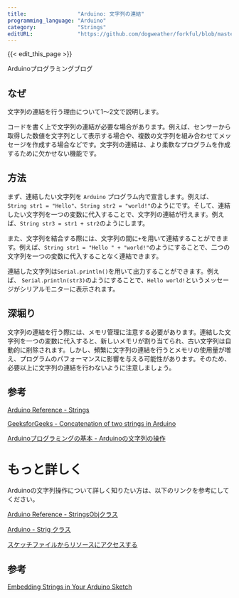 ```yaml
---
title:                "Arduino: 文字列の連結"
programming_language: "Arduino"
category:             "Strings"
editURL:              "https://github.com/dogweather/forkful/blob/master/content/ja/arduino/concatenating-strings.md"
---
```


{{< edit_this_page >}}

Arduinoプログラミングブログ

## なぜ

文字列の連結を行う理由について1〜2文で説明します。

コードを書く上で文字列の連結が必要な場合があります。例えば、センサーから取得した数値を文字列として表示する場合や、複数の文字列を組み合わせてメッセージを作成する場合などです。文字列の連結は、より柔軟なプログラムを作成するために欠かせない機能です。

## 方法

まず、連結したい文字列を ```Arduino``` プログラム内で宣言します。例えば、```String str1 = "Hello"```、```String str2 = "world!"```のようにです。そして、連結したい文字列を一つの変数に代入することで、文字列の連結が行えます。例えば、```String str3 = str1 + str2```のようにします。

また、文字列を結合する際には、文字列の間に```+```を用いて連結することができます。例えば、```String str1 = "Hello " + "world!"```のようにすることで、二つの文字列を一つの変数に代入することなく連結できます。

連結した文字列は```Serial.println()```を用いて出力することができます。例えば、 ```Serial.println(str3)```のようにすることで、```Hello world!```というメッセージがシリアルモニターに表示されます。

## 深堀り

文字列の連結を行う際には、メモリ管理に注意する必要があります。連結した文字列を一つの変数に代入すると、新しいメモリが割り当てられ、古い文字列は自動的に削除されます。しかし、頻繁に文字列の連結を行うとメモリの使用量が増え、プログラムのパフォーマンスに影響を与える可能性があります。そのため、必要以上に文字列の連結を行わないように注意しましょう。

## 参考

[Arduino Reference - Strings](https://www.arduino.cc/reference/en/language/variables/data-types/string/)

[GeeksforGeeks - Concatenation of two strings in Arduino](https://www.geeksforgeeks.org/concatenation-of-two-strings-in-arduino/)

[Arduinoプログラミングの基本 - Arduinoの文字列の操作](http://www.pangaea.co.jp/arduino/basic19.html)

# もっと詳しく

Arduinoの文字列操作について詳しく知りたい方は、以下のリンクを参考にしてください。

[Arduino Reference - StringsObjクラス](https://www.arduino.cc/reference/jp/language/variables/data-types/stringobject/)

[Arduino - Strig クラス](https://www.arduino.cc/en/Reference/String)

[スケッチファイルからリソースにアクセスする](http://www.pangaea.co.jp/arduino/reference/libraries/BINARYFILES/index.html)

## 参考

[Embedding Strings in Your Arduino Sketch](https://www.allaboutcircuits.com/technical-articles/embedding-strings-in-arduino-sketches/)